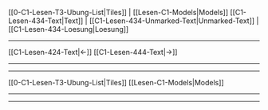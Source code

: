    [[0-C1-Lesen-T3-Ubung-List|Tiles]] | [[Lesen-C1-Models|Models]]
   [[C1-Lesen-434-Text|Text]]  | [[C1-Lesen-434-Unmarked-Text|Unmarked-Text]] | [[C1-Lesen-434-Loesung|Loesung]]

---

[[C1-Lesen-424-Text|←]]         [[C1-Lesen-444-Text|→]]

---
---

[[0-C1-Lesen-T3-Ubung-List|Tiles]]
[[Lesen-C1-Models|Models]]

---
---
